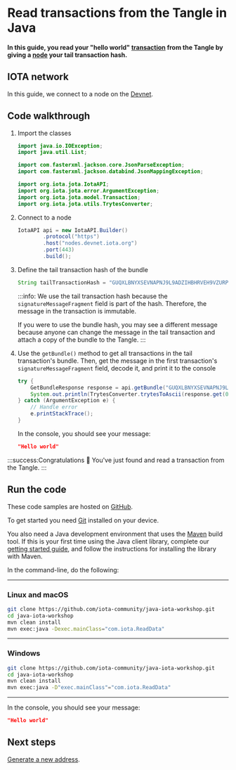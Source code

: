 # Read transactions from the Tangle in Java

**In this guide, you read your "hello world" [transaction](root://getting-started/0.1/transactions/transactions.md) from the Tangle by giving a [node](root://getting-started/0.1/network/nodes.md) your tail transaction hash.**

## IOTA network

In this guide, we connect to a node on the [Devnet](root://getting-started/0.1/network/iota-networks.md#devnet).

## Code walkthrough

1. Import the classes

    ```java
    import java.io.IOException;
    import java.util.List;

    import com.fasterxml.jackson.core.JsonParseException;
    import com.fasterxml.jackson.databind.JsonMappingException;

    import org.iota.jota.IotaAPI;
    import org.iota.jota.error.ArgumentException;
    import org.iota.jota.model.Transaction;
    import org.iota.jota.utils.TrytesConverter;
    ```
2. Connect to a node

    ```java
    IotaAPI api = new IotaAPI.Builder()
            .protocol("https")
            .host("nodes.devnet.iota.org")
            .port(443)
            .build();
    ```

3. Define the tail transaction hash of the bundle 

    ```java
    String tailTransactionHash = "GUQXLBNYXSEVNAPNJ9L9ADZIHBHRVEH9VZURPUHGQEVAFCWIDKQWTKYPOFALYZNOWGRJQURNQBGFGQDM9";
    ```

    :::info:
    We use the tail transaction hash because the `signatureMessageFragment` field is part of the hash. Therefore, the message in the transaction is immutable.

    If you were to use the bundle hash, you may see a different message because anyone can change the message in the tail transaction and attach a copy of the bundle to the Tangle.
    :::

4. Use the `getBundle()` method to get all transactions in the tail transaction's bundle. Then, get the message in the first transaction's `signatureMessageFragment` field, decode it, and print it to the console

    ```java
    try { 
        GetBundleResponse response = api.getBundle("GUQXLBNYXSEVNAPNJ9L9ADZIHBHRVEH9VZURPUHGQEVAFCWIDKQWTKYPOFALYZNOWGRJQURNQBGFGQDM9");
        System.out.println(TrytesConverter.trytesToAscii(response.get(0).getSignatureFragments().substring(0,2186)));
    } catch (ArgumentException e) { 
        // Handle error
        e.printStackTrace(); 
    }
    ```

    In the console, you should see your message:

    ```json
    "Hello world"
    ```

:::success:Congratulations :tada:
You've just found and read a transaction from the Tangle.
:::

## Run the code

These code samples are hosted on [GitHub](https://github.com/iota-community/java-iota-workshop).

To get started you need [Git](https://git-scm.com/book/en/v2/Getting-Started-Installing-Git) installed on your device.

You also need a Java development environment that uses the [Maven](https://maven.apache.org/download.cgi) build tool. If this is your first time using the Java client library, complete our [getting started guide](../../getting-started/java-quickstart.md), and follow the instructions for installing the library with Maven.

In the command-line, do the following:

--------------------
### Linux and macOS
```bash
git clone https://github.com/iota-community/java-iota-workshop.git
cd java-iota-workshop
mvn clean install
mvn exec:java -Dexec.mainClass="com.iota.ReadData"
```
---
### Windows
```bash
git clone https://github.com/iota-community/java-iota-workshop.git
cd java-iota-workshop
mvn clean install
mvn exec:java -D"exec.mainClass"="com.iota.ReadData"
```
--------------------

In the console, you should see your message:

```json
"Hello world"
```

## Next steps

[Generate a new address](../java/generate-an-address.md).

